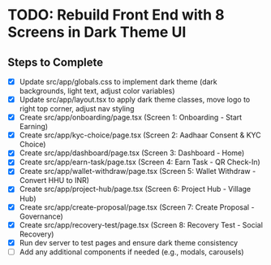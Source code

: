 # TODO: Rebuild Front End with 8 Screens in Dark Theme UI

## Steps to Complete

- [x] Update src/app/globals.css to implement dark theme (dark backgrounds, light text, adjust color variables)
- [x] Update src/app/layout.tsx to apply dark theme classes, move logo to right top corner, adjust nav styling
- [x] Create src/app/onboarding/page.tsx (Screen 1: Onboarding - Start Earning)
- [x] Create src/app/kyc-choice/page.tsx (Screen 2: Aadhaar Consent & KYC Choice)
- [x] Create src/app/dashboard/page.tsx (Screen 3: Dashboard - Home)
- [x] Create src/app/earn-task/page.tsx (Screen 4: Earn Task - QR Check-In)
- [x] Create src/app/wallet-withdraw/page.tsx (Screen 5: Wallet Withdraw - Convert HHU to INR)
- [x] Create src/app/project-hub/page.tsx (Screen 6: Project Hub - Village Hub)
- [x] Create src/app/create-proposal/page.tsx (Screen 7: Create Proposal - Governance)
- [x] Create src/app/recovery-test/page.tsx (Screen 8: Recovery Test - Social Recovery)
- [x] Run dev server to test pages and ensure dark theme consistency
- [ ] Add any additional components if needed (e.g., modals, carousels)
